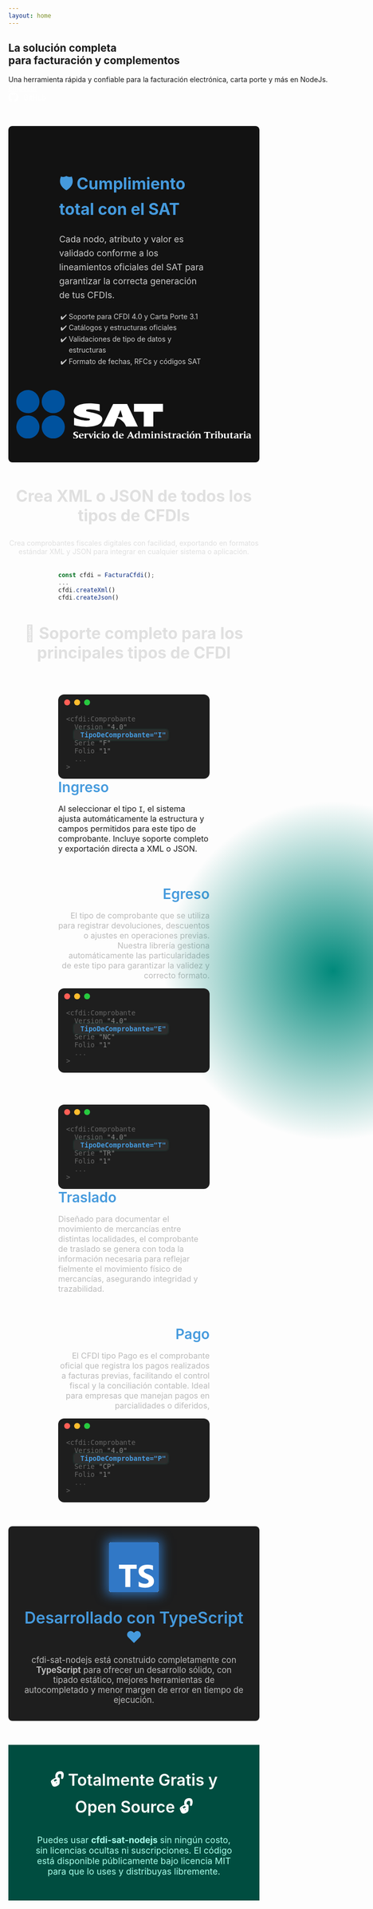 ```yaml
---
layout: home
---
```


<section class="container__title__class">
<span
    style="
      position: absolute;
      right: -20rem;
      top: 50%;
      transform: translateY(-50%);
      width: 50rem;
      height: 50rem;
      border-radius: 50%;
      background: radial-gradient(rgba(0, 137, 123, 1), transparent 60%);
      pointer-events: none;
    "
  ></span>
  <div style="width:700px;">
    <h1 class="container__title__text__class">La solución completa<span style="display:block;">para facturación y complementos</span></h1>
    <span style="display:block;margin-top:1rem;">Una herramienta rápida y confiable para la facturación electrónica, carta porte y más en NodeJs.</span>
    <div class="container__buttons__sections__class">
        <a href="docs/" class="btn__link__class" style="color: white">Empezar</a>
        <a href="https://github.com/Luisjossam/cfdi-sat-nodejs" target="_blank" class="btn__link__secondary__class" style="display:flex;gap:10px;align-items:center;color:white">
        <div style="width: 20px;">
            <svg viewBox="0 0 98 96" width="20" height="20" xmlns="http://www.w3.org/2000/svg"><path fill-rule="evenodd" clip-rule="evenodd" d="M48.854 0C21.839 0 0 22 0 49.217c0 21.756 13.993 40.172 33.405 46.69 2.427.49 3.316-1.059 3.316-2.362 0-1.141-.08-5.052-.08-9.127-13.59 2.934-16.42-5.867-16.42-5.867-2.184-5.704-5.42-7.17-5.42-7.17-4.448-3.015.324-3.015.324-3.015 4.934.326 7.523 5.052 7.523 5.052 4.367 7.496 11.404 5.378 14.235 4.074.404-3.178 1.699-5.378 3.074-6.6-10.839-1.141-22.243-5.378-22.243-24.283 0-5.378 1.94-9.778 5.014-13.2-.485-1.222-2.184-6.275.486-13.038 0 0 4.125-1.304 13.426 5.052a46.97 46.97 0 0 1 12.214-1.63c4.125 0 8.33.571 12.213 1.63 9.302-6.356 13.427-5.052 13.427-5.052 2.67 6.763.97 11.816.485 13.038 3.155 3.422 5.015 7.822 5.015 13.2 0 18.905-11.404 23.06-22.324 24.283 1.78 1.548 3.316 4.481 3.316 9.126 0 6.6-.08 11.897-.08 13.526 0 1.304.89 2.853 3.316 2.364 19.412-6.52 33.405-24.935 33.405-46.691C97.707 22 75.788 0 48.854 0z" fill="#fff"/></svg>
        </div>
        GitHub
        </a>
    </div>
  </div>
</section>
<section style="display: flex; flex-wrap: wrap; align-items: center; justify-content: center; gap: 2rem; padding: 3rem 1rem; border-radius: 8px; background-color: #121212; color: #cccccc; margin: 3rem 0;">
  <div style="flex: 1; min-width: 300px; max-width: 800px;padding:0 100px">
    <h2 style="font-size: 2rem; color: #459add;">🛡️ Cumplimiento total con el SAT</h2>
    <p style="font-size: 1.1rem; line-height: 1.6;">
      Cada nodo, atributo y valor es validado conforme a los lineamientos oficiales del SAT para garantizar la correcta generación de tus CFDIs.
    </p>
    <ul style="margin-top: 1rem; padding-left: 1.2rem; list-style-type: '✔️ '; line-height: 1.6;">
      <li>Soporte para CFDI 4.0 y Carta Porte 3.1</li>
      <li>Catálogos y estructuras oficiales</li>
      <li>Validaciones de tipo de datos y estructuras</li>
      <li>Formato de fechas, RFCs y códigos SAT</li>
    </ul>
  </div>
  <div style="flex: 1; min-width: 300px; text-align: center;">
    <div>
    <svg
   viewBox="0 0 1230.6145 253.76673"
   width="540"
   xml:space="preserve"
   id="svg2"
   version="1.1"
   sodipodi:docname="SAT.svg"
   inkscape:version="1.1 (c68e22c387, 2021-05-23)"
   xmlns:inkscape="http://www.inkscape.org/namespaces/inkscape"
   xmlns:sodipodi="http://sodipodi.sourceforge.net/DTD/sodipodi-0.dtd"
   xmlns="http://www.w3.org/2000/svg"
   xmlns:svg="http://www.w3.org/2000/svg"
   xmlns:rdf="http://www.w3.org/1999/02/22-rdf-syntax-ns#"
   xmlns:cc="http://creativecommons.org/ns#"
   xmlns:dc="http://purl.org/dc/elements/1.1/"><sodipodi:namedview
     id="namedview84"
     pagecolor="#ffffff"
     bordercolor="#666666"
     borderopacity="1.0"
     inkscape:pageshadow="2"
     inkscape:pageopacity="0.0"
     inkscape:pagecheckerboard="0"
     showgrid="false"
     fit-margin-top="0"
     fit-margin-left="0"
     fit-margin-right="0"
     fit-margin-bottom="0"
     inkscape:zoom="0.56860135"
     inkscape:cx="662.15108"
     inkscape:cy="-134.54066"
     inkscape:window-width="1920"
     inkscape:window-height="1017"
     inkscape:window-x="1912"
     inkscape:window-y="-8"
     inkscape:window-maximized="1"
     inkscape:current-layer="svg2" /><metadata
     id="metadata8"><rdf:RDF><cc:Work
         rdf:about=""><dc:format>image/svg+xml</dc:format><dc:type
           rdf:resource="http://purl.org/dc/dcmitype/StillImage" /></cc:Work></rdf:RDF></metadata><defs
     id="defs6" /><g
     id="g1509"
     transform="matrix(4.8006493,0,0,4.8006493,-73.565806,-582.31791)"><path
       id="path16"
       style="fill:#fff;fill-opacity:1;fill-rule:evenodd;stroke:none;stroke-width:0.133333"
       d="m 175.22,136.38387 h -31.63334 v 8.52134 h 10.644 v 16.112 h 10.436 v -16.112 H 175.22 v -8.52134" /><path
       id="path18"
       style="fill:#fff;fill-opacity:1;fill-rule:evenodd;stroke:none;stroke-width:0.133333"
       d="M 147.84533,161.01667 136.116,136.46561 h -15.20147 l -12.1468,24.55106 c 0,0 12.77707,0.0688 12.9104,0 l 3.69893,-9.13386 c 0,0 6.9792,1.92293 9.56694,9.13386 z m -22.062,-10.23853 3.1068,-7.73493 2.3708,7.73493 z" /><path
       id="path20"
       style="fill:#fff;fill-opacity:1;fill-rule:evenodd;stroke:none;stroke-width:0.133333"
       d="m 106.1984,136.94641 v 7.64053 c -0.16094,-0.20827 -0.64947,-0.38227 -1.138,-0.55573 -4.88854,-1.7364 -11.082802,-2.01187 -12.549469,-1.52547 -1.326533,0.4172 -1.605733,1.28547 -0.628133,1.84067 0.628133,0.38173 3.9604,0.90053 7.5208,1.73386 8.449462,1.94467 11.661462,5.24427 8.519332,10.10614 -2.58387,4.1672 -12.847866,6.598 -26.883332,4.09746 -0.837467,-0.13853 -1.057867,-0.51826 -2.8,-0.69173 v -7.9536 c 1.3932,0.24373 1.9516,0.52187 2.510933,0.72973 3.4912,1.4588 9.9916,2.39107 12.645333,2.114 1.9552,-0.174 2.7932,-1.0776 1.8156,-1.84066 -0.5584,-0.452 -4.4656,-0.86614 -7.817733,-1.5952 -8.728133,-1.91 -11.116133,-5.1052 -8.602533,-9.68907 2.024933,-3.71613 8.742133,-6.11253 19.7744,-5.45267 1.955732,0.10414 3.910932,0.34747 5.865602,0.65987 0.69853,0.10427 1.39693,0.2428 1.7672,0.38187" /></g><g
     id="g1504"
     transform="matrix(4.6314932,0,0,4.6314932,-460.15119,-329.55857)"
     style="fill:#00529e;fill-opacity:1"><path
       id="path22"
       style="fill:#00529e;fill-opacity:1;fill-rule:evenodd;stroke:none;stroke-width:0.133333"
       d="m 141.09866,125.94734 c 7.204,0 13.04534,-5.84067 13.04534,-13.046 0,-7.204 -5.84134,-13.045333 -13.04534,-13.045333 -7.20533,0 -13.046,5.841333 -13.046,13.045333 0,7.20533 5.84067,13.046 13.046,13.046" /><path
       id="path24"
       style="fill:#00529e;fill-opacity:1;fill-rule:evenodd;stroke:none;stroke-width:0.133333"
       d="m 112.39786,125.94734 c 7.2048,0 13.04587,-5.84067 13.04587,-13.046 0,-7.204 -5.84107,-13.045333 -13.04587,-13.045333 -7.20413,0 -13.045196,5.841333 -13.045196,13.045333 0,7.20533 5.841066,13.046 13.045196,13.046" /><path
       id="path26"
       style="fill:#00529e;fill-opacity:1;fill-rule:evenodd;stroke:none;stroke-width:0.133333"
       d="m 141.09866,97.248007 c 7.204,0 13.04534,-5.841333 13.04534,-13.046666 0,-7.204 -5.84134,-13.045333 -13.04534,-13.045333 -7.20533,0 -13.046,5.841333 -13.046,13.045333 0,7.205333 5.84067,13.046666 13.046,13.046666" /><path
       id="path28"
       style="fill:#00529e;fill-opacity:1;fill-rule:evenodd;stroke:none;stroke-width:0.133333"
       d="m 112.39786,97.248007 c 7.2048,0 13.04587,-5.841333 13.04587,-13.046666 0,-7.204 -5.84107,-13.045333 -13.04587,-13.045333 -7.20413,0 -13.045196,5.841333 -13.045196,13.045333 0,7.205333 5.841066,13.046666 13.045196,13.046666" /></g><g
     id="g1545"
     transform="matrix(3.9795634,0,0,3.9795634,251.57815,-445.94825)"><path
       id="path30"
       style="fill:#fff;fill-opacity:1;fill-rule:evenodd;stroke:none;stroke-width:0.133333"
       d="M 17.621333,169.46361 H 17.3948 l -0.574,-1.56054 c -0.05307,-0.14626 -0.6536,-0.3468 -1.293734,-0.3468 -0.827066,0 -1.574,0.41347 -1.574,1.3068 0,2.02814 4.149067,1.44107 4.149067,4.2692 0,2.1084 -2.228133,2.6948 -3.428667,2.6948 -1.601066,0 -2.441693,-0.25306 -2.93492,-0.44013 l 0.07968,-2.30773 h 0.22708 l 0.560427,1.5208 c 0.106773,0.27973 0.987467,0.5068 1.387467,0.5068 1.000533,0 1.840666,-0.44014 1.840666,-1.374 0,-1.96094 -4.148973,-1.5208 -4.148973,-4.17547 0,-2.00107 1.640627,-2.72133 3.775507,-2.72133 0.600533,0 1.4276,0.13333 2.2412,0.33333 l -0.08027,2.29427" /><path
       id="path32"
       style="fill:#fff;fill-opacity:1;fill-rule:evenodd;stroke:none;stroke-width:0.133333"
       d="m 22.197333,169.62401 c 0.9068,0 1.133866,0.8536 1.133866,1.60053 v 0.21347 c -0.414,0.0136 -1.054133,0.0937 -1.854666,0.0937 h -0.559867 v -0.0801 c 0,-0.7604 0.359867,-1.8276 1.280667,-1.8276 z m 2.614666,4.73533 c -0.440133,0.29373 -1.054133,0.45427 -1.601066,0.45427 -1.454134,0 -2.294267,-1.4948 -2.294267,-2.48134 v -0.24013 h 3.547867 c 0.840666,0 0.974,0 0.974,-0.49373 0,-1.66774 -1.507334,-2.5348 -3.014534,-2.5348 -1.974533,0 -3.534933,1.414 -3.534933,3.402 0,1.8672 1.320267,3.30786 3.228133,3.30786 1.0536,0 2.1208,-0.37346 2.921334,-1.05373 l -0.226534,-0.3604" /><path
       id="path34"
       style="fill:#fff;fill-opacity:1;fill-rule:evenodd;stroke:none;stroke-width:0.133333"
       d="m 31.015066,171.03854 h -0.3468 c -0.159867,-0.4412 -0.387067,-0.66773 -0.880267,-0.66773 -0.7604,0 -1.2276,0.61413 -1.2276,1.6412 0,0.46666 0.0536,2.84106 0.186534,2.93493 0.280666,0.2 0.533733,0.33333 0.9208,0.4796 v 0.18707 c -0.614134,-0.0537 -1.2808,-0.1068 -2.054667,-0.1068 -0.693333,0 -1.333867,0.0531 -1.947467,0.1068 v -0.18707 l 0.894267,-0.42653 c 0.1464,-0.0667 0.213067,-0.64067 0.213067,-2.05467 0,-2.8948 -0.04013,-3.0016 -0.4136,-3.148 l -0.693734,-0.28013 v -0.18694 c 0.253734,0 1.560934,0 2.467734,-0.10626 0.240133,-0.0271 0.480666,-0.0537 0.507333,-0.0537 l -0.02667,1.1604 h 0.02667 c 0.306667,-0.4932 0.933867,-1.26706 1.840533,-1.26706 0.187067,0 0.360934,0 0.533867,0.0531 v 1.92187" /><path
       id="path36"
       style="fill:#fff;fill-opacity:1;fill-rule:evenodd;stroke:none;stroke-width:0.133333"
       d="m 36.110932,169.22401 c 0.4932,0.0531 0.986934,0.10626 1.4808,0.10626 0.4,0 0.8,-0.0532 1.2004,-0.10626 v 0.1864 l -0.306666,0.18693 c -0.2136,0.13333 -0.346934,0.2136 -0.533334,0.54693 -1.120933,1.97454 -2.107866,3.97507 -2.761466,5.6292 h -0.801067 c -0.733333,-1.8672 -1.586933,-3.7084 -2.387466,-5.56306 -0.07973,-0.1864 -0.2,-0.41307 -0.387067,-0.53334 l -0.413467,-0.26666 v -0.1864 c 0.640534,0.0531 1.293734,0.10626 1.9344,0.10626 0.586933,0 1.173867,-0.0532 1.760933,-0.10626 v 0.1864 l -0.6672,0.28026 c -0.146933,0.0667 -0.186533,0.1468 -0.186533,0.22654 0,0.0667 0.02653,0.17346 0.1068,0.40053 l 1.240667,3.16147 1.3208,-2.81467 c 0.253066,-0.5604 0.266666,-0.64053 0.266666,-0.7072 0,-0.0803 -0.08027,-0.2 -0.2536,-0.28027 l -0.6136,-0.26666 v -0.1864" /><path
       id="path38"
       style="fill:#fff;fill-opacity:1;fill-rule:evenodd;stroke:none;stroke-width:0.133333"
       d="m 38.031732,169.33027 c 0.2532,0 1.5604,0 2.467734,-0.10626 0.240133,-0.0271 0.480266,-0.0537 0.507333,-0.0537 -0.04013,0.60054 -0.08027,1.96147 -0.08027,2.8152 0,0.4932 0.0532,2.8676 0.186534,2.96147 0.280133,0.2 0.533866,0.33333 0.920266,0.4796 v 0.18707 c -0.6136,-0.0537 -1.280266,-0.1068 -2.054133,-0.1068 -0.6932,0 -1.333867,0.0531 -1.947467,0.1068 v -0.18707 l 0.893734,-0.42653 c 0.146933,-0.0667 0.2136,-0.64067 0.2136,-2.05467 0,-2.52133 -0.0536,-3.0016 -0.240134,-3.08133 l -0.8672,-0.3468 z m 1.960934,-3.02813 c 0.5604,0 1.014133,0.45413 1.014133,1.014 0,0.5604 -0.453733,1.0136 -1.014133,1.0136 -0.5604,0 -1.013467,-0.4532 -1.013467,-1.0136 0,-0.55987 0.453067,-1.014 1.013467,-1.014" /><path
       id="path40"
       style="fill:#fff;fill-opacity:1;fill-rule:evenodd;stroke:none;stroke-width:0.133333"
       d="m 47.569732,171.51827 h -0.1864 l -0.6672,-1.56093 c -0.09373,-0.21307 -0.3604,-0.2532 -0.6672,-0.2532 -1.227066,0 -1.773866,0.93333 -1.773866,2.06773 0,1.37347 0.439466,3.12134 2.147333,3.12134 0.4536,0 0.9068,-0.17347 1.294266,-0.3604 l 0.2,0.33386 c -0.9208,0.65307 -1.440666,0.9068 -2.668266,0.9068 -1.747333,0 -3.0812,-1.38706 -3.0812,-3.1344 0,-2.188 1.7208,-3.57546 3.828667,-3.57546 0.626533,0 1.227066,0.17333 1.814533,0.3468 l -0.240667,2.10786" /><path
       id="path42"
       style="fill:#fff;fill-opacity:1;fill-rule:evenodd;stroke:none;stroke-width:0.133333"
       d="m 48.196932,169.33027 c 0.2536,0 1.5604,0 2.4676,-0.10626 0.240133,-0.0271 0.480267,-0.0537 0.5068,-0.0537 -0.0396,0.60054 -0.0796,1.96147 -0.0796,2.8152 0,0.4932 0.05307,2.8676 0.1864,2.96147 0.280267,0.2 0.533867,0.33333 0.920267,0.4796 v 0.18707 c -0.613467,-0.0537 -1.280134,-0.1068 -2.054134,-0.1068 -0.6932,0 -1.333866,0.0531 -1.947333,0.1068 v -0.18707 l 0.8932,-0.42653 c 0.147333,-0.0667 0.213467,-0.64067 0.213467,-2.05467 0,-2.52133 -0.05307,-3.0016 -0.2396,-3.08133 l -0.867067,-0.3468 z m 1.960933,-3.02813 c 0.5604,0 1.013467,0.45413 1.013467,1.014 0,0.5604 -0.453067,1.0136 -1.013467,1.0136 -0.560533,0 -1.014133,-0.4532 -1.014133,-1.0136 0,-0.55987 0.4536,-1.014 1.014133,-1.014" /><path
       id="path44"
       style="fill:#fff;fill-opacity:1;fill-rule:evenodd;stroke:none;stroke-width:0.133333"
       d="m 55.546932,169.62401 c 1.400933,0 1.5208,1.94733 1.5208,2.96146 0,0.9468 -0.119867,2.62814 -1.440667,2.62814 -1.254133,0 -1.454666,-1.90787 -1.454666,-2.8152 0,-0.8536 0.0536,-2.7744 1.374533,-2.7744 z m 0.120267,-0.5604 c -2.028134,0 -3.6016,1.33426 -3.6016,3.44213 0,2.10733 1.427066,3.26773 3.481333,3.26773 1.9744,0 3.628533,-1.25373 3.628533,-3.30786 0,-2.17494 -1.4004,-3.402 -3.508266,-3.402" /><path
       id="path46"
       style="fill:#fff;fill-opacity:1;fill-rule:evenodd;stroke:none;stroke-width:0.133333"
       d="m 68.353598,172.30521 c 0,0.92026 -0.186933,2.74786 -1.454133,2.74786 -1.107333,0 -1.5344,-1.17386 -1.5344,-2.85466 0,-1.02707 0.266667,-2.49427 1.560933,-2.49427 1.293734,0 1.4276,1.65373 1.4276,2.60107 z m 1.7204,-4.00214 c 0,-1.13373 0.02707,-1.8676 0.09373,-2.2676 -0.02653,0 -1.0276,0.1604 -2.548,0.1604 h -0.373334 v 0.1864 l 0.666667,0.24014 c 0.306667,0.12026 0.373867,0.2136 0.373867,2.414 v 0.748 c -0.3604,-0.41414 -0.947334,-0.7208 -1.588,-0.7208 -1.9344,0 -3.4416,1.54786 -3.4416,3.44213 0,1.69373 1.254133,3.26773 3.028133,3.26773 0.947333,0 1.7208,-0.39946 2.188,-1.22706 h 0.02707 l -0.04013,1.0672 c 0.519867,-0.0537 1.146934,-0.1068 1.440134,-0.1068 0.347333,0 0.933866,0.0531 1.374533,0.1068 v -0.18707 l -0.853733,-0.39947 c -0.173467,-0.0801 -0.186934,-0.22706 -0.227067,-0.7208 -0.02653,-0.4 -0.120267,-4.02866 -0.120267,-4.82866 v -1.17454" /><path
       id="path48"
       style="fill:#fff;fill-opacity:1;fill-rule:evenodd;stroke:none;stroke-width:0.133333"
       d="m 74.863065,169.62401 c 0.907733,0 1.134266,0.8536 1.134266,1.60053 v 0.21347 c -0.413466,0.0136 -1.054133,0.0937 -1.854666,0.0937 h -0.559867 v -0.0801 c 0,-0.7604 0.359867,-1.8276 1.280267,-1.8276 z m 2.615066,4.73533 c -0.440133,0.29373 -1.054133,0.45427 -1.601066,0.45427 -1.4536,0 -2.294267,-1.4948 -2.294267,-2.48134 v -0.24013 h 3.547867 c 0.8412,0 0.974533,0 0.974533,-0.49373 0,-1.66774 -1.507333,-2.5348 -3.015067,-2.5348 -1.974533,0 -3.534933,1.414 -3.534933,3.402 0,1.8672 1.3208,3.30786 3.228133,3.30786 1.054134,0 2.121334,-0.37346 2.921334,-1.05373 l -0.226534,-0.3604" /><path
       id="path50"
       style="fill:#fff;fill-opacity:1;fill-rule:evenodd;stroke:none;stroke-width:0.133333"
       d="m 87.923464,172.07867 h -2.641199 l 1.374,-2.93493 z m 4.535867,3.34787 -0.814,-0.33333 c -0.2,-0.0796 -0.4,-0.46667 -0.6536,-1.00054 -0.6136,-1.28013 -2.188133,-4.80253 -3.1084,-7.3364 h -1.146933 c -1.107733,2.53387 -2.428,5.24214 -3.615067,7.59014 -0.293733,0.58693 -0.387466,0.6536 -0.614,0.7468 l -0.8672,0.33333 v 0.18707 c 0.614,-0.0537 1.214,-0.1068 1.814534,-0.1068 0.653733,0 1.293733,0.0531 1.9344,0.1068 v -0.18707 l -0.907334,-0.31973 c -0.253066,-0.0932 -0.2932,-0.14694 -0.2932,-0.25374 0,-0.10666 0.2532,-0.82706 0.3464,-1.04 l 0.3468,-0.85426 h 3.388533 l 0.387067,1.1204 c 0.06667,0.20053 0.2,0.614 0.2,0.7208 0,0.0797 -0.04013,0.11973 -0.226667,0.18693 l -1.107733,0.4396 v 0.18707 c 0.814,-0.0537 1.6276,-0.1068 2.4416,-0.1068 0.826667,0 1.6672,0.0531 2.4948,0.1068 v -0.18707" /><path
       id="path52"
       style="fill:#fff;fill-opacity:1;fill-rule:evenodd;stroke:none;stroke-width:0.133333"
       d="m 97.354664,172.30521 c 0,0.92026 -0.1864,2.74786 -1.454133,2.74786 -1.107333,0 -1.533867,-1.17386 -1.533867,-2.85466 0,-1.02707 0.2672,-2.49427 1.5604,-2.49427 1.294267,0 1.4276,1.65373 1.4276,2.60107 z m 1.7208,-4.00214 c 0,-1.13373 0.0272,-1.8676 0.09387,-2.2676 -0.0272,0 -1.0276,0.1604 -2.548,0.1604 h -0.374 v 0.1864 l 0.667733,0.24014 c 0.306267,0.12026 0.373467,0.2136 0.373467,2.414 v 0.748 c -0.3604,-0.41414 -0.947333,-0.7208 -1.587467,-0.7208 -1.9344,0 -3.442266,1.54786 -3.442266,3.44213 0,1.69373 1.254266,3.26773 3.028133,3.26773 0.947467,0 1.721467,-0.39946 2.188133,-1.22706 h 0.02653 l -0.0396,1.0672 c 0.519733,-0.0537 1.1468,-0.1068 1.440133,-0.1068 0.3468,0 0.933867,0.0531 1.37387,0.1068 l 5.3e-4,-0.18707 -0.854133,-0.39947 c -0.173467,-0.0801 -0.1864,-0.22706 -0.226534,-0.7208 -0.02653,-0.4 -0.1204,-4.02866 -0.1204,-4.82866 v -1.17454" /><path
       id="path54"
       style="fill:#fff;fill-opacity:1;fill-rule:evenodd;stroke:none;stroke-width:0.133333"
       d="m 100.46306,175.42654 0.7072,-0.33333 c 0.33334,-0.15987 0.4,-0.37347 0.4,-2.14787 0,-2.85467 -0.0536,-3.0016 -0.33333,-3.12133 l -0.77387,-0.3068 v -0.18694 c 0.2,0 1.50774,0 2.41454,-0.10626 0.24013,-0.0271 0.48026,-0.0537 0.5068,-0.0537 l -0.0265,1.1604 h 0.0265 c 0.5604,-0.81346 1.56093,-1.26706 2.50773,-1.26706 0.97453,-0.0131 1.56093,0.30666 1.9344,1.26706 0.6136,-0.75986 1.53493,-1.28013 2.5084,-1.26706 1.26667,0 2.05467,0.66706 2.05467,1.92133 0,0.68013 -0.0136,1.14733 -0.0136,1.58693 0,2.26827 0.0667,2.36147 0.37346,2.5084 l 0.73387,0.34627 v 0.18707 c -0.614,-0.0537 -1.25413,-0.1068 -1.94787,-0.1068 -0.65426,0 -1.32093,0.0531 -1.9876,0.1068 v -0.18707 l 0.62667,-0.2932 c 0.20053,-0.0932 0.2932,-0.15987 0.32027,-0.33333 0.0932,-0.52027 0.0932,-1.30787 0.0932,-1.8412 v -1.20054 c 0,-1.1468 -0.35987,-1.65413 -1.17347,-1.65413 -0.8672,0 -1.54787,0.57347 -1.54787,1.574 v 1.28067 c 0,1.74746 0.0401,1.98813 0.2536,2.09426 l 0.78707,0.37347 v 0.18707 c -0.6672,-0.0537 -1.33387,-0.1068 -1.9876,-0.1068 -0.5468,0 -1.214,0.0531 -1.88067,0.1068 v -0.18707 l 0.62654,-0.2932 c 0.20053,-0.0932 0.29373,-0.15987 0.3204,-0.33333 0.0937,-0.52027 0.0937,-1.30787 0.0937,-1.8412 v -1.20054 c 0,-1.1468 -0.36093,-1.65413 -1.174,-1.65413 -0.8672,0 -1.54787,0.57347 -1.54787,1.574 v 1.28067 c 0,1.74746 0.04,1.98813 0.2536,2.09426 l 0.78694,0.37347 v 0.18707 c -0.6672,-0.0537 -1.3344,-0.1068 -1.98747,-0.1068 -0.69373,0 -1.33387,0.0531 -1.94787,0.1068 v -0.18707" /><path
       id="path56"
       style="fill:#fff;fill-opacity:1;fill-rule:evenodd;stroke:none;stroke-width:0.133333"
       d="m 113.52346,169.33027 c 0.2536,0 1.5604,0 2.46774,-0.10626 0.24,-0.0271 0.48013,-0.0537 0.50666,-0.0537 -0.0395,0.60054 -0.0796,1.96147 -0.0796,2.8152 0,0.4932 0.0531,2.8676 0.1864,2.96147 0.28027,0.2 0.53387,0.33333 0.9208,0.4796 v 0.18707 c -0.614,-0.0537 -1.28066,-0.1068 -2.0552,-0.1068 -0.6932,0 -1.33386,0.0531 -1.9468,0.1068 v -0.18707 l 0.89374,-0.42653 c 0.1464,-0.0667 0.21306,-0.64067 0.21306,-2.05467 0,-2.52133 -0.0532,-3.0016 -0.24013,-3.08133 l -0.86667,-0.3468 z m 1.9604,-3.02813 c 0.5604,0 1.014,0.45413 1.014,1.014 0,0.5604 -0.4536,1.0136 -1.014,1.0136 -0.55986,0 -1.0136,-0.4532 -1.0136,-1.0136 0,-0.55987 0.45374,-1.014 1.0136,-1.014" /><path
       id="path58"
       style="fill:#fff;fill-opacity:1;fill-rule:evenodd;stroke:none;stroke-width:0.133333"
       d="m 117.83173,175.42654 0.70733,-0.33333 c 0.3328,-0.15987 0.4,-0.37347 0.4,-2.14787 0,-2.85467 -0.0531,-3.0016 -0.33333,-3.12133 l -0.774,-0.3068 v -0.18694 c 0.2,0 1.50733,0 2.41467,-0.10626 0.24,-0.0271 0.48013,-0.0537 0.5072,-0.0537 l -0.0271,1.1604 h 0.0271 c 0.56,-0.81346 1.5604,-1.26706 2.50786,-1.26706 1.2672,0 2.05414,0.66706 2.05414,1.92133 0,0.68013 -0.0135,1.14733 -0.0135,1.58693 0,2.26827 0.0672,2.36147 0.37387,2.5084 l 0.73333,0.34627 v 0.18707 c -0.61347,-0.0537 -1.2536,-0.1068 -1.94787,-0.1068 -0.65306,0 -1.32026,0.0531 -1.98693,0.1068 v -0.18707 l 0.62653,-0.2932 c 0.20054,-0.0932 0.29374,-0.15987 0.32027,-0.33333 0.0937,-0.52027 0.0937,-1.30787 0.0937,-1.8412 v -1.20054 c 0,-1.1468 -0.44053,-1.65413 -1.24106,-1.65413 -0.8672,0 -1.54747,0.57347 -1.54747,1.574 v 1.28067 c 0,1.74746 0.0401,1.98813 0.25373,2.09426 l 0.78694,0.37347 v 0.18707 c -0.6672,-0.0537 -1.3344,-0.1068 -1.988,-0.1068 -0.69374,0 -1.33387,0.0531 -1.94747,0.1068 v -0.18707" /><path
       id="path60"
       style="fill:#fff;fill-opacity:1;fill-rule:evenodd;stroke:none;stroke-width:0.133333"
       d="m 126.44946,169.33027 c 0.2536,0 1.56094,0 2.46827,-0.10626 0.24013,-0.0271 0.48013,-0.0537 0.50627,-0.0537 -0.0396,0.60054 -0.0797,1.96147 -0.0797,2.8152 0,0.4932 0.0536,2.8676 0.18694,2.96147 0.27973,0.2 0.53333,0.33333 0.9204,0.4796 v 0.18707 c -0.6136,-0.0537 -1.2808,-0.1068 -2.05467,-0.1068 -0.69387,0 -1.33333,0.0531 -1.94747,0.1068 v -0.18707 l 0.89374,-0.42653 c 0.14693,-0.0667 0.2136,-0.64067 0.2136,-2.05467 0,-2.52133 -0.0532,-3.0016 -0.24014,-3.08133 l -0.8672,-0.3468 z m 1.96094,-3.02813 c 0.5604,0 1.0136,0.45413 1.0136,1.014 0,0.5604 -0.4532,1.0136 -1.0136,1.0136 -0.55987,0 -1.014,-0.4532 -1.014,-1.0136 0,-0.55987 0.45413,-1.014 1.014,-1.014" /><path
       id="path62"
       style="fill:#fff;fill-opacity:1;fill-rule:evenodd;stroke:none;stroke-width:0.133333"
       d="m 131.06506,173.69267 h 0.18707 l 0.51973,1.3604 c 0.0532,0.0939 0.6136,0.16054 0.974,0.16054 0.5468,0 1.30747,-0.18654 1.30747,-0.8808 0,-1.2672 -3.10853,-1.13387 -3.10853,-3.12134 0,-1.18746 1.00053,-2.14786 2.4952,-2.14786 0.6,0 1.46666,0.1604 1.76,0.26666 l -0.0787,1.6812 h -0.188 l -0.52,-1.10733 c -0.04,-0.0801 -0.37333,-0.2 -0.77333,-0.2 -0.54734,0 -1.0676,0.21307 -1.0676,0.84013 0,1.34734 3.1076,1.10734 3.1076,3.22867 -0.04,1.7468 -1.93334,2.00053 -3.29454,2.00053 -0.62666,0 -1.1204,-0.0661 -1.48026,-0.15986 l 0.15986,-1.92094" /><path
       id="path64"
       style="fill:#fff;fill-opacity:1;fill-rule:evenodd;stroke:none;stroke-width:0.133333"
       d="m 136.13333,169.41041 h 0.0147 c 0.38666,0 1.90666,-0.66667 2.33466,-1.814 h 0.65334 c 0,0.41346 -0.0267,0.84 -0.0267,1.34733 v 0.38653 h 1.82667 v 0.5604 h -1.82667 v 3.98854 c 0,0.58693 0.18667,1.014 0.6,1.014 0.49333,0 1.04133,-0.52027 1.36,-0.8536 l 0.36133,0.31973 c -0.81333,0.94747 -1.45466,1.41413 -2.74933,1.41413 -0.89333,0 -1.50667,-0.64013 -1.50667,-1.5208 0,-0.74693 0.0667,-1.73386 0.0667,-2.8948 v -1.4672 h -1.108 v -0.48026" /><path
       id="path66"
       style="fill:#fff;fill-opacity:1;fill-rule:evenodd;stroke:none;stroke-width:0.133333"
       d="m 146.83333,171.03854 h -0.348 c -0.15867,-0.4412 -0.38667,-0.66773 -0.88,-0.66773 -0.76,0 -1.22667,0.61413 -1.22667,1.6412 0,0.46666 0.052,2.84106 0.18667,2.93493 0.28,0.2 0.53333,0.33333 0.92,0.4796 v 0.18707 c -0.61333,-0.0537 -1.28,-0.1068 -2.05467,-0.1068 -0.69333,0 -1.33333,0.0531 -1.94666,0.1068 v -0.18707 l 0.89333,-0.42653 c 0.14667,-0.0667 0.21333,-0.64067 0.21333,-2.05467 0,-2.8948 -0.04,-3.0016 -0.41333,-3.148 l -0.69333,-0.28013 v -0.18694 c 0.252,0 1.56,0 2.46666,-0.10626 0.24134,-0.0271 0.48,-0.0537 0.508,-0.0537 l -0.028,1.1604 h 0.028 c 0.30667,-0.4932 0.93334,-1.26706 1.84,-1.26706 0.18667,0 0.36134,0 0.53467,0.0531 v 1.92187" /><path
       id="path68"
       style="fill:#fff;fill-opacity:1;fill-rule:evenodd;stroke:none;stroke-width:0.133333"
       d="m 151.248,172.27814 v 1.09427 c 0,0.4536 -0.4,1.4412 -1.24134,1.4412 -0.55866,0 -0.93333,-0.44067 -0.93333,-0.9876 0,-1.13387 0.93333,-1.54787 1.88133,-1.54787 z m -3.108,-1.31987 c 0.46666,-0.6004 1.02666,-0.93426 1.78666,-0.93426 0.77467,0 1.32134,0.4 1.32134,1.18746 v 0.5068 h -0.34667 c -1.52133,0 -3.69467,0.37387 -3.69467,2.24107 0,1.16093 0.86667,1.81413 1.908,1.81413 0.892,0 1.64,-0.41306 2.14667,-1.08026 h 0.0267 l -0.04,0.9204 c 0.49333,-0.0537 0.98666,-0.1068 1.48,-0.1068 0.44133,0 0.88133,0.0531 1.32133,0.1068 v -0.18707 l -0.82667,-0.39947 c -0.22666,-0.10733 -0.25333,-0.20053 -0.25333,-1.14786 0,-0.4932 0.0667,-1.65427 0.0667,-2.80107 0,-1.4672 -1.21467,-2.01453 -2.52134,-2.01453 -1.17466,0 -2.148,0.58693 -2.88133,1.4676 l 0.50667,0.42706" /><path
       id="path70"
       style="fill:#fff;fill-opacity:1;fill-rule:evenodd;stroke:none;stroke-width:0.133333"
       d="M 159.59866,171.51827 H 159.412 l -0.66667,-1.56093 c -0.0933,-0.21307 -0.36,-0.2532 -0.66667,-0.2532 -1.228,0 -1.77466,0.93333 -1.77466,2.06773 0,1.37347 0.44,3.12134 2.148,3.12134 0.45333,0 0.90666,-0.17347 1.29333,-0.3604 l 0.20133,0.33386 c -0.92133,0.65307 -1.44133,0.9068 -2.668,0.9068 -1.748,0 -3.08266,-1.38706 -3.08266,-3.1344 0,-2.188 1.72133,-3.57546 3.82933,-3.57546 0.62667,0 1.22667,0.17333 1.81333,0.3468 l -0.24,2.10786" /><path
       id="path72"
       style="fill:#fff;fill-opacity:1;fill-rule:evenodd;stroke:none;stroke-width:0.133333"
       d="m 160.22666,169.33027 c 0.252,0 1.56,0 2.46667,-0.10626 0.24133,-0.0271 0.48,-0.0537 0.508,-0.0537 -0.04,0.60054 -0.08,1.96147 -0.08,2.8152 0,0.4932 0.052,2.8676 0.18667,2.96147 0.28,0.2 0.53333,0.33333 0.92,0.4796 v 0.18707 c -0.61334,-0.0537 -1.28,-0.1068 -2.05467,-0.1068 -0.69333,0 -1.33333,0.0531 -1.94667,0.1068 v -0.18707 l 0.89334,-0.42653 c 0.14666,-0.0667 0.21333,-0.64067 0.21333,-2.05467 0,-2.52133 -0.0533,-3.0016 -0.24,-3.08133 l -0.86667,-0.3468 z m 1.96134,-3.02813 c 0.56,0 1.01333,0.45413 1.01333,1.014 0,0.5604 -0.45333,1.0136 -1.01333,1.0136 -0.56134,0 -1.01467,-0.4532 -1.01467,-1.0136 0,-0.55987 0.45333,-1.014 1.01467,-1.014" /><path
       id="path74"
       style="fill:#fff;fill-opacity:1;fill-rule:evenodd;stroke:none;stroke-width:0.133333"
       d="m 167.84266,169.62401 c 1.40134,0 1.52134,1.94733 1.52134,2.96146 0,0.9468 -0.12,2.62814 -1.44134,2.62814 -1.25333,0 -1.45333,-1.90787 -1.45333,-2.8152 0,-0.8536 0.0533,-2.7744 1.37333,-2.7744 z m -0.98666,-1.1876 h 0.81333 l 2.028,-1.33374 c 0.18667,-0.10626 0.33333,-0.2532 0.33333,-0.49386 0,-0.35987 -0.25333,-0.64054 -0.57333,-0.64054 -0.49333,0 -0.70667,0.29374 -1,0.64054 z m 1.10666,0.6272 c -2.02666,0 -3.60133,1.33426 -3.60133,3.44213 0,2.10733 1.428,3.26773 3.48133,3.26773 1.97467,0 3.62934,-1.25373 3.62934,-3.30786 0,-2.17494 -1.40134,-3.402 -3.50934,-3.402" /><path
       id="path76"
       style="fill:#fff;fill-opacity:1;fill-rule:evenodd;stroke:none;stroke-width:0.133333"
       d="m 171.552,175.42654 0.70666,-0.33333 c 0.33334,-0.15987 0.4,-0.37347 0.4,-2.14787 0,-2.85467 -0.0533,-3.0016 -0.33333,-3.12133 l -0.77333,-0.3068 v -0.18694 c 0.2,0 1.508,0 2.41466,-0.10626 0.24,-0.0271 0.48,-0.0537 0.50667,-0.0537 l -0.0267,1.1604 h 0.0267 c 0.56,-0.81346 1.56,-1.26706 2.508,-1.26706 1.26667,0 2.05467,0.66706 2.05467,1.92133 0,0.68013 -0.0147,1.14733 -0.0147,1.58693 0,2.26827 0.068,2.36147 0.37333,2.5084 l 0.73467,0.34627 v 0.18707 c -0.61333,-0.0537 -1.25333,-0.1068 -1.948,-0.1068 -0.65333,0 -1.32,0.0531 -1.988,0.1068 v -0.18707 l 0.628,-0.2932 c 0.2,-0.0932 0.29333,-0.15987 0.32,-0.33333 0.0933,-0.52027 0.0933,-1.30787 0.0933,-1.8412 v -1.20054 c 0,-1.1468 -0.44,-1.65413 -1.24133,-1.65413 -0.86667,0 -1.54667,0.57347 -1.54667,1.574 v 1.28067 c 0,1.74746 0.04,1.98813 0.25334,2.09426 l 0.78666,0.37347 v 0.18707 c -0.66666,-0.0537 -1.33333,-0.1068 -1.98666,-0.1068 -0.69467,0 -1.33467,0.0531 -1.948,0.1068 v -0.18707" /><path
       id="path78"
       style="fill:#fff;fill-opacity:1;fill-rule:evenodd;stroke:none;stroke-width:0.133333"
       d="m 185.22533,175.42654 1.09333,-0.42653 c 0.308,-0.12027 0.36134,-0.2136 0.38667,-0.4672 0.0413,-0.26667 0.068,-0.88014 0.068,-1.58747 v -3.22813 c 0,-0.57347 -0.04,-1.14694 -0.04,-1.70734 H 185.652 c -1.228,0 -1.268,0 -1.44,0.42654 l -0.40134,1.0412 H 183.624 v -2.42814 c 1.24133,0.0532 2.988,0.10627 4.16266,0.10627 1.38667,0 2.77467,-0.0531 4.16134,-0.10627 v 2.42814 h -0.18667 l -0.4,-1.0412 c -0.17333,-0.42654 -0.21333,-0.42654 -1.44,-0.42654 H 188.84 c -0.0133,0.5604 -0.04,1.13387 -0.04,1.70734 v 2.82813 c 0,1.214 0.04,1.96093 0.12,2.22813 0.028,0.0932 0.13333,0.17347 0.48,0.2932 l 0.948,0.35987 v 0.18707 c -0.96,-0.0537 -1.76134,-0.1068 -2.56134,-0.1068 -0.80133,0 -1.60133,0.0531 -2.56133,0.1068 v -0.18707" /><path
       id="path80"
       style="fill:#fff;fill-opacity:1;fill-rule:evenodd;stroke:none;stroke-width:0.133333"
       d="m 197.272,171.03854 h -0.348 c -0.16,-0.4412 -0.38534,-0.66773 -0.88,-0.66773 -0.76,0 -1.22667,0.61413 -1.22667,1.6412 0,0.46666 0.0533,2.84106 0.18667,2.93493 0.28,0.2 0.53333,0.33333 0.92,0.4796 v 0.18707 c -0.61334,-0.0537 -1.28,-0.1068 -2.05467,-0.1068 -0.69333,0 -1.33333,0.0531 -1.948,0.1068 v -0.18707 l 0.89467,-0.42653 c 0.14666,-0.0667 0.21333,-0.64067 0.21333,-2.05467 0,-2.8948 -0.04,-3.0016 -0.41333,-3.148 l -0.69467,-0.28013 v -0.18694 c 0.25467,0 1.56133,0 2.46933,-0.10626 0.24,-0.0271 0.48,-0.0537 0.50667,-0.0537 l -0.0267,1.1604 h 0.0267 c 0.30667,-0.4932 0.93333,-1.26706 1.84133,-1.26706 0.18534,0 0.35867,0 0.53334,0.0531 v 1.92187" /><path
       id="path82"
       style="fill:#fff;fill-opacity:1;fill-rule:evenodd;stroke:none;stroke-width:0.133333"
       d="m 197.512,169.33027 c 0.252,0 1.56,0 2.46666,-0.10626 0.24,-0.0271 0.48133,-0.0537 0.50667,-0.0537 -0.04,0.60054 -0.0787,1.96147 -0.0787,2.8152 0,0.4932 0.0533,2.8676 0.18667,2.96147 0.28,0.2 0.53333,0.33333 0.92,0.4796 v 0.18707 c -0.61334,-0.0537 -1.28,-0.1068 -2.05333,-0.1068 -0.69467,0 -1.33467,0.0531 -1.948,0.1068 v -0.18707 l 0.89333,-0.42653 c 0.14667,-0.0667 0.21333,-0.64067 0.21333,-2.05467 0,-2.52133 -0.0533,-3.0016 -0.24,-3.08133 l -0.86666,-0.3468 z m 1.96,-3.02813 c 0.56133,0 1.01333,0.45413 1.01333,1.014 0,0.5604 -0.452,1.0136 -1.01333,1.0136 -0.56,0 -1.01334,-0.4532 -1.01334,-1.0136 0,-0.55987 0.45334,-1.014 1.01334,-1.014" /><path
       id="path84"
       style="fill:#fff;fill-opacity:1;fill-rule:evenodd;stroke:none;stroke-width:0.133333"
       d="m 206.64933,172.66561 c 0,0.93386 -0.0933,2.62813 -1.40134,2.62813 -0.6,0 -0.94666,-0.38693 -1.05333,-0.574 -0.14667,-0.73333 -0.16,-2.0676 -0.16,-2.9348 0,-1.13387 0.24,-2.0808 1.21333,-2.0808 1.28134,0 1.40134,1.89427 1.40134,2.96147 z m -5.416,-6.28334 0.57333,0.22654 c 0.4,0.14746 0.44133,1.148 0.44133,3.38853 v 2.82813 c 0,0.8 -0.0413,1.574 -0.13333,2.37507 0.86667,0.39947 1.81333,0.57293 3.12133,0.57293 1.98667,0 3.52134,-1.3204 3.52134,-3.46826 0,-1.90734 -1.16134,-3.2416 -2.948,-3.2416 -0.70667,0 -1.33467,0.24 -1.77467,0.6536 v -1.34747 c 0,-0.6 0.0267,-1.9208 0.12,-2.33427 -0.0267,0 -1.02667,0.1604 -2.548,0.1604 h -0.37333 v 0.1864" /><path
       id="path86"
       style="fill:#fff;fill-opacity:1;fill-rule:evenodd;stroke:none;stroke-width:0.133333"
       d="m 216.25466,174.47974 c 0,0.3468 0.0533,0.54733 0.28,0.64053 l 0.70667,0.30627 v 0.18707 c -0.52,-0.0537 -1.04134,-0.1068 -1.57467,-0.1068 -0.4,0 -0.78667,0.0531 -1.17333,0.1068 l 0.04,-1.14747 h -0.0267 c -0.588,0.76093 -1.508,1.30733 -2.52133,1.30733 -1.24,0 -2.028,-0.51986 -2.028,-1.82706 0,-0.69427 0.04,-1.25427 0.04,-1.89427 0,-0.84067 -0.0267,-1.66827 -0.12,-1.98813 -0.04,-0.12027 -0.10667,-0.21347 -0.25334,-0.26667 l -0.73333,-0.28013 v -0.18694 c 0.2,0 1.50667,0 2.41467,-0.10626 0.24,-0.0271 0.48,-0.0537 0.50666,-0.0537 -0.0133,0.49374 -0.0267,1.01414 -0.0267,1.52094 v 2.65466 c 0,0.89374 0.4,1.46774 1.22666,1.46774 0.85467,0 1.45467,-0.72094 1.45467,-1.8948 v -0.86667 c 0,-0.84067 -0.0267,-1.66827 -0.12,-1.98813 -0.04,-0.12027 -0.10667,-0.21347 -0.25333,-0.26667 l -0.73334,-0.28013 v -0.18694 c 0.2,0 1.50667,0 2.41334,-0.10626 0.24133,-0.0271 0.48133,-0.0537 0.508,-0.0537 -0.0133,0.49374 -0.0267,1.01414 -0.0267,1.52094 v 3.78853" /><path
       id="path88"
       style="fill:#fff;fill-opacity:1;fill-rule:evenodd;stroke:none;stroke-width:0.133333"
       d="m 217.45466,169.41041 h 0.0133 c 0.38667,0 1.908,-0.66667 2.33467,-1.814 h 0.65333 c 0,0.41346 -0.0267,0.84 -0.0267,1.34733 v 0.38653 h 1.828 v 0.5604 h -1.828 v 3.98854 c 0,0.58693 0.18666,1.014 0.6,1.014 0.49466,0 1.04133,-0.52027 1.36133,-0.8536 l 0.36,0.31973 c -0.81333,0.94747 -1.45467,1.41413 -2.748,1.41413 -0.89333,0 -1.508,-0.64013 -1.508,-1.5208 0,-0.74693 0.0667,-1.73386 0.0667,-2.8948 v -1.4672 h -1.10667 v -0.48026" /><path
       id="path90"
       style="fill:#fff;fill-opacity:1;fill-rule:evenodd;stroke:none;stroke-width:0.133333"
       d="m 226.97999,172.27814 v 1.09427 c 0,0.4536 -0.40133,1.4412 -1.24133,1.4412 -0.56,0 -0.93333,-0.44067 -0.93333,-0.9876 0,-1.13387 0.93333,-1.54787 1.88,-1.54787 z m -3.108,-1.31987 c 0.46667,-0.6004 1.02667,-0.93426 1.78667,-0.93426 0.77333,0 1.32133,0.4 1.32133,1.18746 v 0.5068 h -0.348 c -1.52,0 -3.69466,0.37387 -3.69466,2.24107 0,1.16093 0.868,1.81413 1.908,1.81413 0.89333,0 1.64,-0.41306 2.148,-1.08026 h 0.0253 l -0.0387,0.9204 c 0.49334,-0.0537 0.98667,-0.1068 1.48,-0.1068 0.44,0 0.88,0.0531 1.32134,0.1068 v -0.18707 l -0.828,-0.39947 c -0.22667,-0.10733 -0.25334,-0.20053 -0.25334,-1.14786 0,-0.4932 0.0667,-1.65427 0.0667,-2.80107 0,-1.4672 -1.21333,-2.01453 -2.52133,-2.01453 -1.17334,0 -2.14667,0.58693 -2.88134,1.4676 l 0.508,0.42706" /><path
       id="path92"
       style="fill:#fff;fill-opacity:1;fill-rule:evenodd;stroke:none;stroke-width:0.133333"
       d="m 234.97066,171.03854 h -0.34667 c -0.16,-0.4412 -0.388,-0.66773 -0.88133,-0.66773 -0.76,0 -1.22667,0.61413 -1.22667,1.6412 0,0.46666 0.0533,2.84106 0.18667,2.93493 0.28,0.2 0.53333,0.33333 0.92,0.4796 v 0.18707 c -0.61333,-0.0537 -1.28,-0.1068 -2.05333,-0.1068 -0.69467,0 -1.33467,0.0531 -1.948,0.1068 v -0.18707 l 0.89333,-0.42653 c 0.14667,-0.0667 0.21333,-0.64067 0.21333,-2.05467 0,-2.8948 -0.04,-3.0016 -0.41333,-3.148 l -0.69333,-0.28013 v -0.18694 c 0.252,0 1.56,0 2.468,-0.10626 0.24,-0.0271 0.48,-0.0537 0.50666,-0.0537 l -0.0267,1.1604 h 0.0267 c 0.30667,-0.4932 0.93334,-1.26706 1.84134,-1.26706 0.18666,0 0.35866,0 0.53333,0.0531 v 1.92187" /><path
       id="path94"
       style="fill:#fff;fill-opacity:1;fill-rule:evenodd;stroke:none;stroke-width:0.133333"
       d="m 235.20933,169.33027 c 0.25466,0 1.56133,0 2.46933,-0.10626 0.24,-0.0271 0.48,-0.0537 0.50667,-0.0537 -0.04,0.60054 -0.08,1.96147 -0.08,2.8152 0,0.4932 0.0533,2.8676 0.18666,2.96147 0.28,0.2 0.53334,0.33333 0.92,0.4796 v 0.18707 c -0.61333,-0.0537 -1.28133,-0.1068 -2.05466,-0.1068 -0.69334,0 -1.33334,0.0531 -1.948,0.1068 v -0.18707 l 0.89466,-0.42653 c 0.14667,-0.0667 0.21334,-0.64067 0.21334,-2.05467 0,-2.52133 -0.0533,-3.0016 -0.24,-3.08133 l -0.868,-0.3468 z m 1.96266,-3.02813 c 0.55867,0 1.01334,0.45413 1.01334,1.014 0,0.5604 -0.45467,1.0136 -1.01334,1.0136 -0.56133,0 -1.01466,-0.4532 -1.01466,-1.0136 0,-0.55987 0.45333,-1.014 1.01466,-1.014" /><path
       id="path96"
       style="fill:#fff;fill-opacity:1;fill-rule:evenodd;stroke:none;stroke-width:0.133333"
       d="m 243.21466,172.27814 v 1.09427 c 0,0.4536 -0.4,1.4412 -1.24133,1.4412 -0.56,0 -0.93334,-0.44067 -0.93334,-0.9876 0,-1.13387 0.93334,-1.54787 1.88134,-1.54787 z m -3.108,-1.31987 c 0.46667,-0.6004 1.02667,-0.93426 1.78667,-0.93426 0.77333,0 1.32133,0.4 1.32133,1.18746 v 0.5068 h -0.348 c -1.52,0 -3.69467,0.37387 -3.69467,2.24107 0,1.16093 0.86667,1.81413 1.908,1.81413 0.89334,0 1.64,-0.41306 2.148,-1.08026 h 0.0267 l -0.04,0.9204 c 0.49333,-0.0537 0.98667,-0.1068 1.48,-0.1068 0.44,0 0.88,0.0531 1.32133,0.1068 v -0.18707 l -0.828,-0.39947 c -0.22666,-0.10733 -0.252,-0.20053 -0.252,-1.14786 0,-0.4932 0.0653,-1.65427 0.0653,-2.80107 0,-1.4672 -1.21334,-2.01453 -2.52134,-2.01453 -1.17333,0 -2.14666,0.58693 -2.88133,1.4676 l 0.508,0.42706" /></g></svg>
    </div>
  </div>
</section>
<h2 style="text-align:center;color:#e0e0e0;font-size:32px;">Crea XML o JSON de todos los tipos de CFDIs </h2>
<p style="text-align:center;color:#e0e0e0;"> Crea comprobantes fiscales digitales con facilidad, exportando en formatos estándar XML y JSON para integrar en cualquier sistema o aplicación.</p>

<section style="padding:0 100px;margin-top:2rem">

```js
const cfdi = FacturaCfdi();
...
cfdi.createXml()
cfdi.createJson()
```

</section>

<h2 style="text-align:center;color:#e0e0e0;font-size:32px;">🎯 Soporte completo para los principales tipos de CFDI</h2>

<section  style="padding:0 100px;margin-top:4rem;">
<div class="card__class">
    <div>
       <div style="background-color: #1e1e1e; border-radius: 12px; padding: 0.75rem 1rem 1rem 1rem; font-family: monospace; font-size: 0.85rem; overflow-x: auto; position: relative;">
    <!-- Semáforo MacOS -->
    <div style="display: flex; gap: 0.5rem; position: absolute; top: 0.6rem; left: 0.75rem;">
        <span style="width: 12px; height: 12px; border-radius: 50%; background-color: #ff5f56;"></span>
        <span style="width: 12px; height: 12px; border-radius: 50%; background-color: #ffbd2e;"></span>
        <span style="width: 12px; height: 12px; border-radius: 50%; background-color: #27c93f;"></span>
    </div>
    <div style="padding-top: 1.8rem;">
        <span style="color:#666">&lt;cfdi:Comprobante</span><br>
            &nbsp;&nbsp;<span style="color:#666">Version</span>=<span style="color:#888">"4.0"</span><br>
            &nbsp;&nbsp;<span style="background-color:#2d2d2d; border-radius:4px; padding:2px 4px; color:#459add; font-weight:bold; box-shadow: 0 0 4px #4ec9b050;">
            TipoDeComprobante="I"
            </span><br>
                &nbsp;&nbsp;<span style="color:#666">Serie</span>=<span style="color:#888">"F"</span><br>
                &nbsp;&nbsp;<span style="color:#666">Folio</span>=<span style="color:#888">"1"</span><br>
                &nbsp;&nbsp;<span style="color:#555">...</span><br>
            <span style="color:#666">&gt;</span>
        </div>
    </div>
    </div>
    <div>
        <span style="font-size:28px;font-weight:600;color:#459add;">Ingreso</span>
        <p style="color: var(--vp-c-text-light); font-size: 1rem; margin-bottom: 1rem;">
            Al seleccionar el tipo <code>I</code>, el sistema ajusta automáticamente la estructura y campos permitidos para este tipo de comprobante. Incluye soporte completo y exportación directa a XML o JSON.
        </p>
    </div>
</div>
</section>

<section  style="padding:0 100px;margin-top:4rem;">
<div class="card__class">
    <div>
        <span style="font-size:28px;font-weight:600;color:#459add;text-align:right;display:block;">Egreso</span>
        <p style="color: var(--vp-c-text-soft, #bbbbbb); font-size: 1rem; margin-bottom: 1rem;;text-align:right;">
            El tipo de comprobante que se utiliza para registrar devoluciones, descuentos o ajustes en operaciones previas. Nuestra librería gestiona automáticamente las particularidades de este tipo para garantizar la validez y correcto formato.
        </p>
    </div>
    <div>
       <div style="background-color: #1e1e1e; border-radius: 12px; padding: 0.75rem 1rem 1rem 1rem; font-family: monospace; font-size: 0.85rem; overflow-x: auto; position: relative;">
    <!-- Semáforo MacOS -->
    <div style="display: flex; gap: 0.5rem; position: absolute; top: 0.6rem; left: 0.75rem;">
        <span style="width: 12px; height: 12px; border-radius: 50%; background-color: #ff5f56;"></span>
        <span style="width: 12px; height: 12px; border-radius: 50%; background-color: #ffbd2e;"></span>
        <span style="width: 12px; height: 12px; border-radius: 50%; background-color: #27c93f;"></span>
    </div>
        <div style="padding-top: 1.8rem;">
            <span style="color:#666">&lt;cfdi:Comprobante</span><br>
                &nbsp;&nbsp;<span style="color:#666">Version</span>=<span style="color:#888">"4.0"</span><br>
                &nbsp;&nbsp;<span style="background-color:#2d2d2d; border-radius:4px; padding:2px 4px; color:#459add; font-weight:bold; box-shadow: 0 0 4px #4ec9b050;">
                TipoDeComprobante="E"
                </span><br>
                &nbsp;&nbsp;<span style="color:#666">Serie</span>=<span style="color:#888">"NC"</span><br>
                &nbsp;&nbsp;<span style="color:#666">Folio</span>=<span style="color:#888">"1"</span><br>
                &nbsp;&nbsp;<span style="color:#555">...</span><br>
                <span style="color:#666">&gt;</span>
            </div>
        </div>
    </div>
</div>
</section>

<section  style="padding:0 100px;margin-top:4rem;">
<div class="card__class">
    <div>
       <div style="background-color: #1e1e1e; border-radius: 12px; padding: 0.75rem 1rem 1rem 1rem; font-family: monospace; font-size: 0.85rem; overflow-x: auto; position: relative;">
    <!-- Semáforo MacOS -->
    <div style="display: flex; gap: 0.5rem; position: absolute; top: 0.6rem; left: 0.75rem;">
        <span style="width: 12px; height: 12px; border-radius: 50%; background-color: #ff5f56;"></span>
        <span style="width: 12px; height: 12px; border-radius: 50%; background-color: #ffbd2e;"></span>
        <span style="width: 12px; height: 12px; border-radius: 50%; background-color: #27c93f;"></span>
    </div>
    <div style="padding-top: 1.8rem;">
        <span style="color:#666">&lt;cfdi:Comprobante</span><br>
            &nbsp;&nbsp;<span style="color:#666">Version</span>=<span style="color:#888">"4.0"</span><br>
            &nbsp;&nbsp;<span style="background-color:#2d2d2d; border-radius:4px; padding:2px 4px; color:#459add; font-weight:bold; box-shadow: 0 0 4px #4ec9b050;">
            TipoDeComprobante="T"
            </span><br>
                &nbsp;&nbsp;<span style="color:#666">Serie</span>=<span style="color:#888">"TR"</span><br>
                &nbsp;&nbsp;<span style="color:#666">Folio</span>=<span style="color:#888">"1"</span><br>
                &nbsp;&nbsp;<span style="color:#555">...</span><br>
            <span style="color:#666">&gt;</span>
        </div>
    </div>
    </div>
    <div>
        <span style="font-size:28px;font-weight:600;color:#459add;">Traslado</span>
        <p style="color: var(--vp-c-text-soft, #bbbbbb); font-size: 1rem; margin-bottom: 1rem;">
            Diseñado para documentar el movimiento de mercancías entre distintas localidades, el comprobante de traslado se genera con toda la información necesaria para reflejar fielmente el movimiento físico de mercancías, asegurando integridad y trazabilidad.
        </p>
    </div>
</div>
</section>
<section  style="padding:0 100px;margin-top:4rem;">
<div class="card__class">
    <div>
        <span style="font-size:28px;font-weight:600;color:#459add;text-align:right;display:block;">Pago</span>
        <p style="color: var(--vp-c-text-soft, #bbbbbb); font-size: 1rem; margin-bottom: 1rem;;text-align:right;">
            El CFDI tipo Pago es el comprobante oficial que registra los pagos realizados a facturas previas, facilitando el control fiscal y la conciliación contable. Ideal para empresas que manejan pagos en parcialidades o diferidos,
        </p>
    </div>
    <div>
       <div style="background-color: #1e1e1e; border-radius: 12px; padding: 0.75rem 1rem 1rem 1rem; font-family: monospace; font-size: 0.85rem; overflow-x: auto; position: relative;">
    <!-- Semáforo MacOS -->
    <div style="display: flex; gap: 0.5rem; position: absolute; top: 0.6rem; left: 0.75rem;">
        <span style="width: 12px; height: 12px; border-radius: 50%; background-color: #ff5f56;"></span>
        <span style="width: 12px; height: 12px; border-radius: 50%; background-color: #ffbd2e;"></span>
        <span style="width: 12px; height: 12px; border-radius: 50%; background-color: #27c93f;"></span>
    </div>
        <div style="padding-top: 1.8rem;">
            <span style="color:#666">&lt;cfdi:Comprobante</span><br>
                &nbsp;&nbsp;<span style="color:#666">Version</span>=<span style="color:#888">"4.0"</span><br>
                &nbsp;&nbsp;<span style="background-color:#2d2d2d; border-radius:4px; padding:2px 4px; color:#459add; font-weight:bold; box-shadow: 0 0 4px #4ec9b050;">
                TipoDeComprobante="P"
                </span><br>
                &nbsp;&nbsp;<span style="color:#666">Serie</span>=<span style="color:#888">"CP"</span><br>
                &nbsp;&nbsp;<span style="color:#666">Folio</span>=<span style="color:#888">"1"</span><br>
                &nbsp;&nbsp;<span style="color:#555">...</span><br>
                <span style="color:#666">&gt;</span>
            </div>
        </div>
    </div>
</div>
</section>

<section style="background-color: #1e1e1e; color: #cccccc; padding: 2rem; border-radius: 8px; margin: 3rem 0;">
    <div style="display:flex;justify-content:center">
        <div style="
  width: 100px;
  height: 100px;
  display: flex;
  align-items: center;
  justify-content: center;
  background-color: #1e1e1e;
  box-shadow: 0 0 20px 6px rgba(49, 120, 198, 0.8);
">
            <svg width="100" height="100" version="1.1" viewBox="0 0 260 260" xmlns="http://www.w3.org/2000/svg">
	        <path d="m9.75 0h240.5c5.385 0 9.75 4.3652 9.75 9.75v240.5c0 5.385-4.365 9.75-9.75 9.75h-240.5c-5.3848 0-9.75-4.365-9.75-9.75v-240.5c0-5.3848 4.3652-9.75 9.75-9.75z" fill="#fff"/>
	        <path d="m9.75 0h240.5c5.385 0 9.75 4.3652 9.75 9.75v240.5c0 5.385-4.365 9.75-9.75 9.75h-240.5c-5.3848 0-9.75-4.365-9.75-9.75v-240.5c0-5.3848 4.3652-9.75 9.75-9.75zm134.78 138.32v-21.324h-92.532v21.324h33.036v94.946h26.298v-94.946zm10.485 92.439c4.241 2.162 9.257 3.784 15.048 4.865 5.79 1.081 11.893 1.622 18.309 1.622 6.253 0 12.193-0.595 17.82-1.784 5.628-1.189 10.562-3.149 14.803-5.879s7.598-6.297 10.072-10.703 3.711-9.852 3.711-16.339c0-4.703-0.707-8.824-2.12-12.365-1.414-3.541-3.453-6.69-6.117-9.447s-5.859-5.23-9.583-7.419c-3.725-2.189-7.925-4.257-12.601-6.203-3.425-1.406-6.497-2.771-9.216-4.095-2.718-1.324-5.029-2.676-6.932-4.054-1.903-1.379-3.371-2.838-4.404-4.379-1.033-1.54-1.55-3.284-1.55-5.23 0-1.784 0.463-3.392 1.387-4.824 0.924-1.433 2.229-2.663 3.915-3.69 1.685-1.027 3.751-1.824 6.198-2.392 2.447-0.567 5.165-0.851 8.156-0.851 2.174 0 4.472 0.162 6.891 0.486 2.42 0.325 4.853 0.825 7.299 1.5 2.447 0.676 4.826 1.527 7.137 2.555 2.311 1.027 4.445 2.216 6.402 3.567v-24.244c-3.969-1.514-8.305-2.636-13.008-3.365-4.704-0.73-10.1-1.095-16.189-1.095-6.199 0-12.071 0.662-17.617 1.987-5.546 1.324-10.425 3.392-14.639 6.203s-7.544 6.392-9.991 10.743c-2.447 4.352-3.67 9.555-3.67 15.609 0 7.731 2.243 14.326 6.729 19.785 4.485 5.46 11.295 10.082 20.43 13.866 3.588 1.46 6.932 2.892 10.031 4.298 3.099 1.405 5.777 2.865 8.033 4.378 2.257 1.514 4.037 3.162 5.342 4.946s1.958 3.811 1.958 6.082c0 1.676-0.408 3.23-1.224 4.662-0.815 1.433-2.052 2.676-3.71 3.73-1.659 1.054-3.725 1.879-6.199 2.473-2.474 0.595-5.369 0.892-8.686 0.892-5.654 0-11.254-0.986-16.8-2.959s-10.684-4.933-15.415-8.879z" fill="#3178c6"/></svg>
        </div>
    </div>
  <span style="font-size: 2rem; color: #459add; text-align: center;display:block;margin-top:2rem;font-weight:600;">Desarrollado con TypeScript ❤️</span>
  <p style="font-size: 1.05rem; max-width: 700px; margin: 1rem auto 0; text-align: center; color: #bbbbbb;">
    cfdi-sat-nodejs está construido completamente con <strong>TypeScript</strong> para ofrecer un desarrollo sólido, con tipado estático, mejores herramientas de autocompletado y menor margen de error en tiempo de ejecución.
  </p>
</section>
<section style="background-color: #004d40; color: #a7ffeb; padding: 3rem; text-align: center; margin: 3rem 0;">
  <span style="font-size: 2rem; margin-bottom: 1.5rem; color: #fff;text-align: center;display:block;font-weight:600;">🔓 Totalmente Gratis y Open Source 🔓</span>
  <p style="font-size: 1.1rem; max-width: 600px; margin: 0 auto;">
    Puedes usar <strong>cfdi-sat-nodejs</strong> sin ningún costo, sin licencias ocultas ni suscripciones.  
    El código está disponible públicamente bajo licencia MIT para que lo uses y distribuyas libremente.
  </p>
</section>
